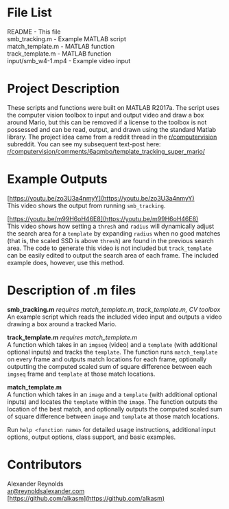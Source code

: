 # File List

README - This file  
smb_tracking.m - Example MATLAB script  
match_template.m - MATLAB function  
track_template.m - MATLAB function  
input/smb_w4-1.mp4 - Example video input  
 
# Project Description

These scripts and functions were built on MATLAB R2017a. The script uses the computer vision toolbox to input and output video and draw a box around Mario, but this can be removed if a license to the toolbox is not possessed and can be read, output, and drawn using the standard Matlab library. The project idea came from a reddit thread in the [r/computervision](https://reddit.com/r/computervision/) subreddit. You can see my subsequent text-post here: [r/computervision/comments/6aqmbo/template_tracking_super_mario/](https://reddit.com/r/computervision/comments/6aqmbo/template_tracking_super_mario/)

# Example Outputs

[https://youtu.be/zo3U3a4nmyY](https://youtu.be/zo3U3a4nmyY)  
This video shows the output from running `smb_tracking`.  

[https://youtu.be/m99H6oH46E8](https://youtu.be/m99H6oH46E8)  
This video shows how setting a `thresh` and `radius` will dynamically adjust the search area for a `template` by expanding `radius` when no good matches (that is, the scaled SSD is above `thresh`) are found  in the previous search area. The code to generate this video is not included but `track_template` can be easily edited to output the search area of each frame. The included example does, however, use this method.

# Description of .m files

**smb_tracking.m**  *requires match_template.m, track_template.m, CV toolbox*  
An example script which reads the included video input and outputs a video drawing a box around a tracked Mario. 

**track_template.m**  *requires match_template.m*  
A function which takes in an `imgseq` (video) and a `template` (with additional optional inputs) and tracks the `template`. The function runs `match_template` on every frame and outputs match locations for each frame, optionally outputting the computed scaled sum of square difference between each `imgseq` frame and `template` at those match locations.  

**match_template.m**  
A function which takes in an `image` and a `template` (with additional optional inputs) and locates the `template` within the `image`. The function outputs the location of the best match, and optionally outputs the computed scaled sum of square difference between `image` and `template` at those match locations.

Run `help <function name>` for detailed usage instructions, additional input options, output options, class support, and basic examples.


# Contributors
Alexander Reynolds  
  [ar@reynoldsalexander.com](mailto:ar@reynoldsalexander.com)  
  [https://github.com/alkasm](https://github.com/alkasm)
